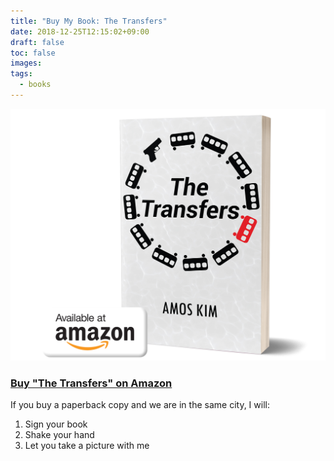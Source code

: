 ```yaml
---
title: "Buy My Book: The Transfers"
date: 2018-12-25T12:15:02+09:00
draft: false
toc: false
images:
tags: 
  - books
---
```


![The Transfers](/static/the-transfers-book-cover.jpg)

### [Buy "The Transfers" on Amazon](https://amzn.to/2sv7HmE "Buy My Book!")

If you buy a paperback copy and we are in the same city, I will:

1. Sign your book
2. Shake your hand
3. Let you take a picture with me